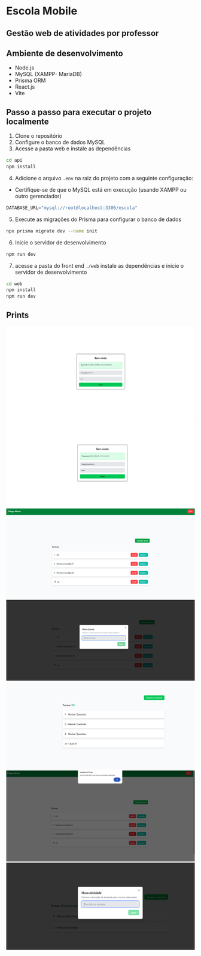 # Escola Mobile
## Gestão web de atividades por professor

## Ambiente de desenvolvimento
- Node.js
- MySQL (XAMPP- MariaDB)
- Prisma ORM
- React.js
- Vite

## Passo a passo para executar o projeto localmente

1. Clone o repositório
2. Configure o banco de dados MySQL
3. Acesse a pasta web e instale as dependências
```bash
cd api
npm install
```
4. Adicione o arquivo `.env` na raiz do projeto com a seguinte configuração:
- Certifique-se de que o MySQL está em execução (usando XAMPP ou outro gerenciador)

```js
DATABASE_URL="mysql://root@localhost:3306/escola"
```
5. Execute as migrações do Prisma para configurar o banco de dados
```bash
npx prisma migrate dev --name init
```
6. Inicie o servidor de desenvolvimento
```bash
npm run dev
```

7. acesse a pasta do front end `./web` instale as dependências e inicie o servidor de desenvolvimento
```bash
cd web
npm install
npm run dev
```

## Prints
![Screenshot 01](./docs/1.png)
![Screenshot 02](./docs/2.png)
![Screenshot 03](./docs/3.png)
![Screenshot 04](./docs/4.png)
![Screenshot 05](./docs/5.png)
![Screenshot 06](./docs/6.png)
![Screenshot 06](./docs/7.png)




